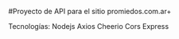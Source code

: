 #Proyecto de API para el sitio promiedos.com.ar+

Tecnologías:
    Nodejs
    Axios
    Cheerio
    Cors
    Express
